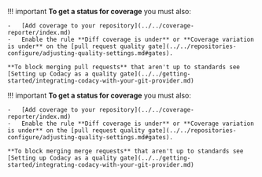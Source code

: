 <!--coverage-status-start-->
!!! important
    **To get a status for coverage** you must also:

    -   [Add coverage to your repository](../../coverage-reporter/index.md)
    -   Enable the rule **Diff coverage is under** or **Coverage variation is under** on the [pull request quality gate](../../repositories-configure/adjusting-quality-settings.md#gates).

    **To block merging pull requests** that aren't up to standards see [Setting up Codacy as a quality gate](../../getting-started/integrating-codacy-with-your-git-provider.md)
<!--coverage-status-end-->

<!--NOTE
    GitLab must mention "merge requests" instead of "pull requests"-->
<!--coverage-status-gitlab-start-->
!!! important
    **To get a status for coverage** you must also:

    -   [Add coverage to your repository](../../coverage-reporter/index.md)
    -   Enable the rule **Diff coverage is under** or **Coverage variation is under** on the [pull request quality gate](../../repositories-configure/adjusting-quality-settings.md#gates).

    **To block merging merge requests** that aren't up to standards see [Setting up Codacy as a quality gate](../../getting-started/integrating-codacy-with-your-git-provider.md)
<!--coverage-status-gitlab-end-->
